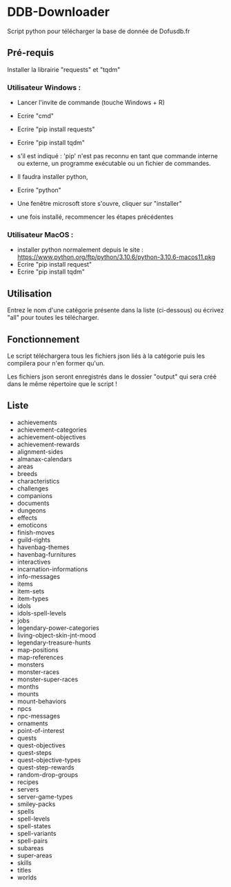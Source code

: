 # DDB-Downloader
Script python pour télécharger la base de donnée de Dofusdb.fr

## Pré-requis

Installer la librairie "requests" et "tqdm"

### Utilisateur Windows :
- Lancer l'invite de commande (touche Windows + R)
- Ecrire "cmd"
- Ecrire "pip install requests"
- Ecrire "pip install tqdm"

- s'il est indiqué : 'pip' n'est pas reconnu en tant que commande interne ou externe, un programme exécutable ou un fichier de commandes.
- Il faudra installer python, 
- Ecrire "python"
- Une fenêtre microsoft store s'ouvre, cliquer sur "installer"
- une fois installé, recommencer les étapes précédentes


### Utilisateur MacOS :
- installer python normalement depuis le site : https://www.python.org/ftp/python/3.10.6/python-3.10.6-macos11.pkg
- Ecrire "pip install request"
- Ecrire "pip install tqdm"


## Utilisation

Entrez le nom d'une catégorie présente dans la liste (ci-dessous) ou écrivez "all" pour toutes les télécharger.

## Fonctionnement

Le script téléchargera tous les fichiers json liés à la catégorie puis les compilera pour n'en former qu'un.

Les fichiers json seront enregistrés dans le dossier "output" qui sera créé dans le même répertoire que le script !

## Liste

- achievements
- achievement-categories
- achievement-objectives
- achievement-rewards
- alignment-sides
- almanax-calendars
- areas
- breeds
- characteristics
- challenges
- companions
- documents
- dungeons
- effects
- emoticons
- finish-moves
- guild-rights
- havenbag-themes
- havenbag-furnitures
- interactives
- incarnation-informations
- info-messages
- items
- item-sets
- item-types
- idols
- idols-spell-levels
- jobs
- legendary-power-categories
- living-object-skin-jnt-mood
- legendary-treasure-hunts
- map-positions
- map-references
- monsters
- monster-races
- monster-super-races
- months
- mounts
- mount-behaviors
- npcs
- npc-messages
- ornaments
- point-of-interest
- quests
- quest-objectives
- quest-steps
- quest-objective-types
- quest-step-rewards
- random-drop-groups
- recipes
- servers
- server-game-types
- smiley-packs
- spells
- spell-levels
- spell-states
- spell-variants
- spell-pairs
- subareas
- super-areas
- skills
- titles
- worlds
